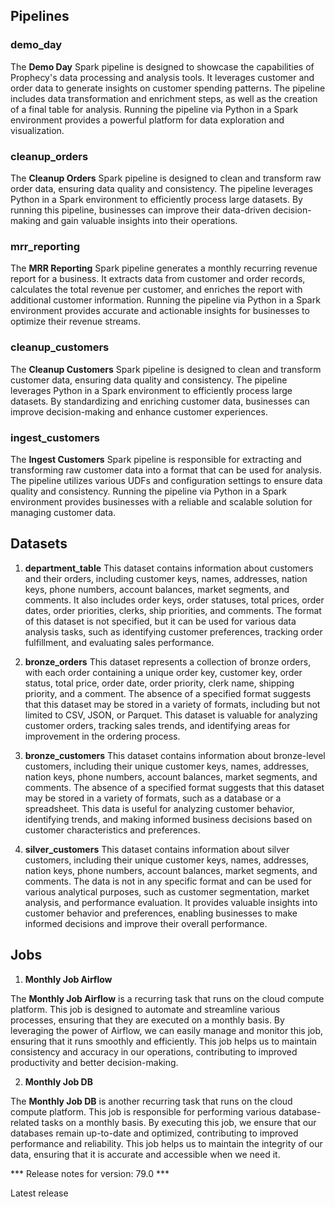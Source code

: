 ## Pipelines

### demo_day

The **Demo Day** Spark pipeline is designed to showcase the capabilities of Prophecy's data processing and analysis tools. It leverages customer and order data to generate insights on customer spending patterns. The pipeline includes data transformation and enrichment steps, as well as the creation of a final table for analysis. Running the pipeline via Python in a Spark environment provides a powerful platform for data exploration and visualization.

### cleanup_orders

The **Cleanup Orders** Spark pipeline is designed to clean and transform raw order data, ensuring data quality and consistency. The pipeline leverages Python in a Spark environment to efficiently process large datasets. By running this pipeline, businesses can improve their data-driven decision-making and gain valuable insights into their operations.

### mrr_reporting

The **MRR Reporting** Spark pipeline generates a monthly recurring revenue report for a business. It extracts data from customer and order records, calculates the total revenue per customer, and enriches the report with additional customer information. Running the pipeline via Python in a Spark environment provides accurate and actionable insights for businesses to optimize their revenue streams.

### cleanup_customers

The **Cleanup Customers** Spark pipeline is designed to clean and transform customer data, ensuring data quality and consistency. The pipeline leverages Python in a Spark environment to efficiently process large datasets. By standardizing and enriching customer data, businesses can improve decision-making and enhance customer experiences.

### ingest_customers

The **Ingest Customers** Spark pipeline is responsible for extracting and transforming raw customer data into a format that can be used for analysis. The pipeline utilizes various UDFs and configuration settings to ensure data quality and consistency. Running the pipeline via Python in a Spark environment provides businesses with a reliable and scalable solution for managing customer data.

## Datasets

1. **department_table**
This dataset contains information about customers and their orders, including customer keys, names, addresses, nation keys, phone numbers, account balances, market segments, and comments. It also includes order keys, order statuses, total prices, order dates, order priorities, clerks, ship priorities, and comments. The format of this dataset is not specified, but it can be used for various data analysis tasks, such as identifying customer preferences, tracking order fulfillment, and evaluating sales performance.

2. **bronze_orders**
This dataset represents a collection of bronze orders, with each order containing a unique order key, customer key, order status, total price, order date, order priority, clerk name, shipping priority, and a comment. The absence of a specified format suggests that this dataset may be stored in a variety of formats, including but not limited to CSV, JSON, or Parquet. This dataset is valuable for analyzing customer orders, tracking sales trends, and identifying areas for improvement in the ordering process.

3. **bronze_customers**
This dataset contains information about bronze-level customers, including their unique customer keys, names, addresses, nation keys, phone numbers, account balances, market segments, and comments. The absence of a specified format suggests that this dataset may be stored in a variety of formats, such as a database or a spreadsheet. This data is useful for analyzing customer behavior, identifying trends, and making informed business decisions based on customer characteristics and preferences.

4. **silver_customers**
This dataset contains information about silver customers, including their unique customer keys, names, addresses, nation keys, phone numbers, account balances, market segments, and comments. The data is not in any specific format and can be used for various analytical purposes, such as customer segmentation, market analysis, and performance evaluation. It provides valuable insights into customer behavior and preferences, enabling businesses to make informed decisions and improve their overall performance.

## Jobs

1. **Monthly Job Airflow**

The **Monthly Job Airflow** is a recurring task that runs on the cloud compute platform. This job is designed to automate and streamline various processes, ensuring that they are executed on a monthly basis. By leveraging the power of Airflow, we can easily manage and monitor this job, ensuring that it runs smoothly and efficiently. This job helps us to maintain consistency and accuracy in our operations, contributing to improved productivity and better decision-making.

2. **Monthly Job DB**

The **Monthly Job DB** is another recurring task that runs on the cloud compute platform. This job is responsible for performing various database-related tasks on a monthly basis. By executing this job, we ensure that our databases remain up-to-date and optimized, contributing to improved performance and reliability. This job helps us to maintain the integrity of our data, ensuring that it is accurate and accessible when we need it.

*** Release notes for version: 79.0 ***

Latest release